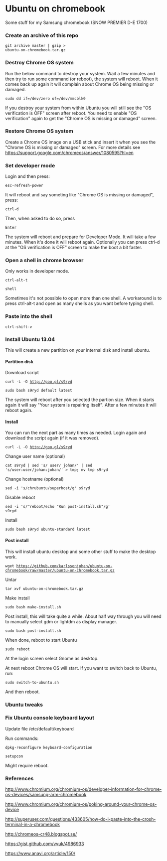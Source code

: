 Ubuntu on chromebook
====================
Some stuff for my Samsung chromebook (SNOW PREMIER D-E 1700)

### Create an archive of this repo
<code>git archive master | gzip > ubuntu-on-chromebook.tar.gz</code>

### Destroy Chrome OS system
Run the below command to destroy your system. Wait a few minutes and then try to run some command (or reboot), the system will reboot. When it comes back up again it will complain about Chrome OS being missing or damaged.

<code>sudo dd if=/dev/zero of=/dev/mmcblk0</code>

If you destroy your system from within Ubuntu you will still see the "OS verification is OFF" screen after reboot. You need to enable "OS verification" again to get the "Chrome OS is missing or damaged" screen.

### Restore Chrome OS system
Create a Chrome OS image on a USB stick and insert it when you see the "Chrome OS is missing or damaged" screen. For more details see https://support.google.com/chromeos/answer/1080595?hl=en

### Set developer mode
Login and then press:

<code>esc-refresh-power</code>

It will reboot and say someting like "Chrome OS is missing or damaged", press:

<code>ctrl-d</code>

Then, when asked to do so, press

<code>Enter</code>

The system will reboot and prepare for Developer Mode. It will take a few minutes. When it's done it will reboot again. Optionally you can press ctrl-d at the "OS verification is OFF" screen to make the boot a bit faster.

### Open a shell in chrome browser
Only works in developer mode.

<code>ctrl-alt-t</code>

<code>shell</code>

Sometimes it's not possible to open more than one shell. A workaround is to press ctrl-alt-t and open as many shells as you want before typing shell.

### Paste into the shell
<code>ctrl-shift-v</code>

### Install Ubuntu 13.04
This will create a new partition on your internal disk and install ubuntu.

#### Partition disk

Download script

<code>curl -L -O http://goo.gl/s9ryd</code>

<code>sudo bash s9ryd default latest</code>

The system will reboot after you selected the partion size. When it starts again it will say "Your system is repairing itself". After a few minutes it will reboot again. 

#### Install

You can run the next part as many times as needed. Login again and download the script again (if it was removed).

<code>curl -L -O http://goo.gl/s9ryd</code>

Change user name (optional)

<code>cat s9ryd | sed 's/ user/ johan/' | sed 's/user:user/johan:johan/' > tmp; mv tmp s9ryd</code>

Change hostname (optional)

<code>sed -i 's/chrubuntu/superhost/g' s9ryd</code>

Disable reboot

<code>sed -i 's/^reboot/echo \"Run post-install.sh\"/g' s9ryd</code>

Install

<code>sudo bash s9ryd ubuntu-standard latest</code>

#### Post install

This will install ubuntu desktop and some other stuff to make the desktop work.

<code>wget https://github.com/karlssonjohan/ubuntu-on-chromebook/raw/master/ubuntu-on-chromebook.tar.gz</code>

Untar

<code>tar xvf ubuntu-on-chromebook.tar.gz</code>

Make install

<code>sudo bash make-install.sh</code>

Post install, this will take quite a while. About half way through you will need to manually select gdm or lightdm as display manager.

<code>sudo bash post-install.sh</code>

When done, reboot to start Ubuntu

<code>sudo reboot</code>

At the login screen select Gnome as desktop.

At next reboot Chrome OS will start. If you want to switch back to Ubuntu, run:

<code>sudo switch-to-ubuntu.sh</code>

And then reboot.

### Ubuntu tweaks

### Fix Ubuntu console keyboard layout
Update file /etc/default/keyboard

Run commands:

<code>dpkg-reconfigure keyboard-configuration</code>

<code>setupcon</code>

Might require reboot.

### References
http://www.chromium.org/chromium-os/developer-information-for-chrome-os-devices/samsung-arm-chromebook

http://www.chromium.org/chromium-os/poking-around-your-chrome-os-device

http://superuser.com/questions/433605/how-do-i-paste-into-the-crosh-terminal-in-a-chromebook

http://chromeos-cr48.blogspot.se/

https://gist.github.com/vvuk/4986933

https://www.anavi.org/article/150/


